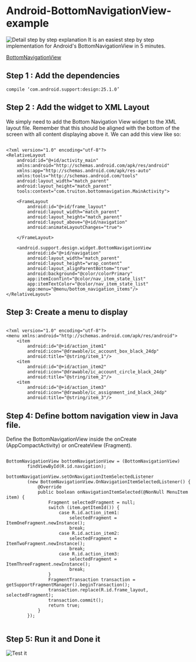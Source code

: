 # Android-BottomNavigationView-example 

![Detail step by step explanation](https://posttrutherablog.com/2017/03/24/android-bottomnavigationview-example/)
It is an easiest step by step implementation for Android's BottomNavigationView in 5 minutes.

[BottomNavigationView](https://posttrutherablog.files.wordpress.com/2017/03/posttrutherablog_image_bottomnavigation.gif?w=736)

## Step 1 : Add the dependencies
~~~
compile ‘com.android.support:design:25.1.0’
~~~

## Step 2 : Add the widget to XML Layout

We simply need to add the Bottom Navigation View widget to the XML layout file. Remember that this should be aligned with the bottom of the screen with all content displaying above it. We can add this view like so:

~~~

<?xml version="1.0" encoding="utf-8"?>
<RelativeLayout
    android:id="@+id/activity_main"
    xmlns:android="http://schemas.android.com/apk/res/android"
    xmlns:app="http://schemas.android.com/apk/res-auto"
    xmlns:tools="http://schemas.android.com/tools"
    android:layout_width="match_parent"
    android:layout_height="match_parent"
    tools:context="com.truiton.bottomnavigation.MainActivity">
 
    <FrameLayout
        android:id="@+id/frame_layout"
        android:layout_width="match_parent"
        android:layout_height="match_parent"
        android:layout_above="@+id/navigation"
        android:animateLayoutChanges="true">
 
    </FrameLayout>
 
    <android.support.design.widget.BottomNavigationView
        android:id="@+id/navigation"
        android:layout_width="match_parent"
        android:layout_height="wrap_content"
        android:layout_alignParentBottom="true"
        android:background="@color/colorPrimary"
        app:itemIconTint="@color/nav_item_state_list"
        app:itemTextColor="@color/nav_item_state_list"
        app:menu="@menu/bottom_navigation_items"/>
</RelativeLayout>

~~~

## Step 3: Create a menu to display

~~~

<?xml version="1.0" encoding="utf-8"?>
<menu xmlns:android="http://schemas.android.com/apk/res/android">
    <item
        android:id="@+id/action_item1"
        android:icon="@drawable/ic_account_box_black_24dp"
        android:title="@string/item_1"/>
    <item
        android:id="@+id/action_item2"
        android:icon="@drawable/ic_account_circle_black_24dp"
        android:title="@string/item_2"/>
    <item
        android:id="@+id/action_item3"
        android:icon="@drawable/ic_assignment_ind_black_24dp"
        android:title="@string/item_3"/>
~~~

## Step 4: Define bottom navigation view in Java file.

Define the BottomNavigationView inside the onCreate (AppCompactActivity) or onCreateView (Fragment).

~~~

BottomNavigationView bottomNavigationView = (BottomNavigationView)
        findViewById(R.id.navigation);
        
bottomNavigationView.setOnNavigationItemSelectedListener
        (new BottomNavigationView.OnNavigationItemSelectedListener() {
            @Override
            public boolean onNavigationItemSelected(@NonNull MenuItem item) {
                Fragment selectedFragment = null;
                switch (item.getItemId()) {
                    case R.id.action_item1:
                        selectedFragment = ItemOneFragment.newInstance();
                        break;
                    case R.id.action_item2:
                        selectedFragment = ItemTwoFragment.newInstance();
                        break;
                    case R.id.action_item3:
                        selectedFragment = ItemThreeFragment.newInstance();
                        break;
                }
                FragmentTransaction transaction = getSupportFragmentManager().beginTransaction();
                transaction.replace(R.id.frame_layout, selectedFragment);
                transaction.commit();
                return true;
            }
        });
        
~~~
        

## Step 5: Run it and Done it

![Test it](https://posttrutherablog.files.wordpress.com/2017/03/screenshot_20170324-021336.png)
  
  
        
